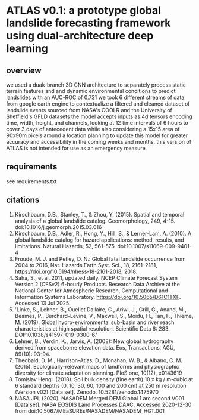 # ATLAS v0.1: a prototype global landslide forecasting framework using dual-architecture deep learning

## overview
we used a duak-branch 3D CNN architecture to separately process static terrain features and and dynamic environmental conditions to predict landslides with an AUC-ROC of 0.731
we took 6 different streams of data from google earth engine to contextualize a filtered and cleaned dataset of landslide events sourced from NASA's COOLR and the University of Sheffield's GFLD datasets
the model accepts inputs as 4d tensors encoding time, width, height, and channels, looking at 12 time intervals of 6 hours to cover 3 days of antecedent data while also considering a 15x15 area of 90x90m pixels around a location
planning to update this model for greater accuracy and accessibility in the coming weeks and months. this version of ATLAS is not intended for use as an emergency measure.

## requirements
see requirements.txt

## citations
1. Kirschbaum, D.B., Stanley, T., & Zhou, Y. (2015). Spatial and temporal analysis of a global landslide catalog. Geomorphology, 249, 4-15. doi:10.1016/j.geomorph.2015.03.016
2. Kirschbaum, D.B., Adler, R., Hong, Y., Hill, S., & Lerner-Lam, A. (2010). A global landslide catalog for hazard applications: method, results, and limitations. Natural Hazards, 52, 561-575. doi:10.1007/s11069-009-9401-4
3. Froude, M. J. and Petley, D. N.: Global fatal landslide occurrence from 2004 to 2016, Nat. Hazards Earth Syst. Sci., 18, 2161–2181, https://doi.org/10.5194/nhess-18-2161-2018, 2018.
4. Saha, S., et al. 2011, updated daily. NCEP Climate Forecast System Version 2 (CFSv2) 6-hourly Products. Research Data Archive at the National Center for Atmospheric Research, Computational and Information Systems Laboratory. https://doi.org/10.5065/D61C1TXF. Accessed 13 Jul 2025.
5. 'Linke, S., Lehner, B., Ouellet Dallaire, C., Ariwi, J., Grill, G., Anand, M., Beames, P., Burchard-Levine, V., Maxwell, S., Moidu, H., Tan, F., Thieme, M. (2019). Global hydro-environmental sub-basin and river reach characteristics at high spatial resolution. Scientific Data 6: 283. DOI:10.1038/s41597-019-0300-6.'
6. Lehner, B., Verdin, K., Jarvis, A. (2008): New global hydrography derived from spaceborne elevation data. Eos, Transactions, AGU, 89(10): 93-94.
7. Theobald, D. M., Harrison-Atlas, D., Monahan, W. B., & Albano, C. M. (2015). Ecologically-relevant maps of landforms and physiographic diversity for climate adaptation planning. PloS one, 10(12), e0143619
8. Tomislav Hengl. (2018). Soil bulk density (fine earth) 10 x kg / m-cubic at 6 standard depths (0, 10, 30, 60, 100 and 200 cm) at 250 m resolution (Version v02) [Data set]. Zenodo. 10.5281/zenodo.1475970
9. NASA JPL (2020). NASADEM Merged DEM Global 1 arc second V001 [Data set]. NASA EOSDIS Land Processes DAAC. Accessed 2020-12-30 from doi:10.5067/MEaSUREs/NASADEM/NASADEM_HGT.001
